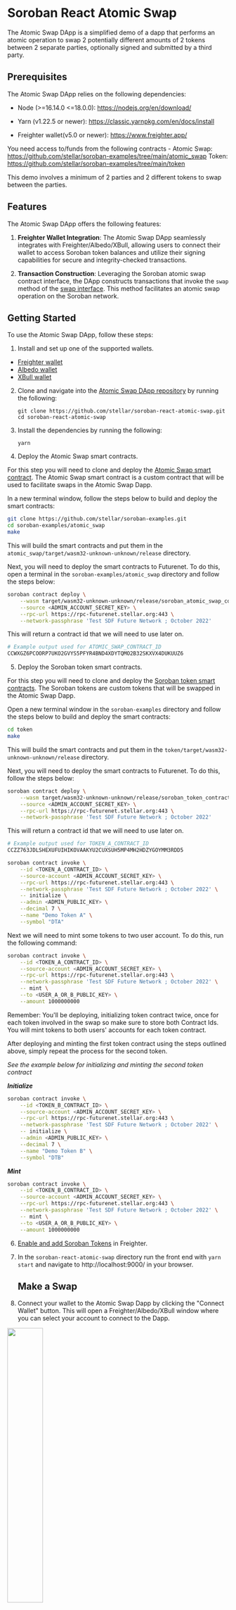 # Soroban React Atomic Swap

The Atomic Swap DApp is a simplified demo of a dapp that performs an atomic
operation to swap 2 potentially different amounts of 2 tokens between 2 separate
parties, optionally signed and submitted by a third party.

## Prerequisites

The Atomic Swap DApp relies on the following dependencies:

- Node (>=16.14.0 <=18.0.0): https://nodejs.org/en/download/

- Yarn (v1.22.5 or newer): https://classic.yarnpkg.com/en/docs/install

- Freighter wallet(v5.0 or newer): https://www.freighter.app/

You need access to/funds from the following contracts - Atomic Swap:
https://github.com/stellar/soroban-examples/tree/main/atomic_swap Token:
https://github.com/stellar/soroban-examples/tree/main/token

This demo involves a minimum of 2 parties and 2 different tokens to swap between
the parties.

## Features

The Atomic Swap DApp offers the following features:

1. **Freighter Wallet Integration**: The Atomic Swap DApp seamlessly integrates
   with Freighter/Albedo/XBull, allowing users to connect their wallet to access
   Soroban token balances and utilize their signing capabilities for secure and
   integrity-checked transactions.

2. **Transaction Construction**: Leveraging the Soroban atomic swap contract
   interface, the DApp constructs transactions that invoke the `swap` method of
   the
   [swap interface](https://github.com/stellar/soroban-examples/blob/main/atomic_swap/src/lib.rs#L16).
   This method facilitates an atomic swap operation on the Soroban network.

## Getting Started

To use the Atomic Swap DApp, follow these steps:

1. Install and set up one of the supported wallets.

- [Freighter wallet](https://www.freighter.app/)
- [Albedo wallet](https://albedo.link/install-extension)
- [XBull wallet](https://xbull.app/)

2. Clone and navigate into the
   [Atomic Swap DApp repository](https://github.com/stellar/soroban-react-atomic-swap/tree/main)
   by running the following:

   ```
   git clone https://github.com/stellar/soroban-react-atomic-swap.git
   cd soroban-react-atomic-swap
   ```

3. Install the dependencies by running the following:

   ```
   yarn
   ```

4. Deploy the Atomic Swap smart contracts.

For this step you will need to clone and deploy the
[Atomic Swap smart contract](https://github.com/stellar/soroban-examples/blob/main/atomic_swap/src/lib.rs).
The Atomic Swap smart contract is a custom contract that will be used to
facilitate swaps in the Atomic Swap Dapp.

In a new terminal window, follow the steps below to build and deploy the smart
contracts:

```bash
git clone https://github.com/stellar/soroban-examples.git
cd soroban-examples/atomic_swap
make
```

This will build the smart contracts and put them in the
`atomic_swap/target/wasm32-unknown-unknown/release` directory.

Next, you will need to deploy the smart contracts to Futurenet. To do this, open
a terminal in the `soroban-examples/atomic_swap` directory and follow the steps
below:

```bash
soroban contract deploy \
    --wasm target/wasm32-unknown-unknown/release/soroban_atomic_swap_contract.wasm \
    --source <ADMIN_ACCOUNT_SECRET_KEY> \
    --rpc-url https://rpc-futurenet.stellar.org:443 \
    --network-passphrase 'Test SDF Future Network ; October 2022'
```

This will return a contract id that we will need to use later on.

```bash
# Example output used for ATOMIC_SWAP_CONTRACT_ID
CCWXGZ6PCOORP7UKO2GVYS5PFYR4BND4XDYTQMO2B32SKXVX4DUKUUZ6
```

5. Deploy the Soroban token smart contracts.

For this step you will need to clone and deploy the
[Soroban token smart contracts](https://github.com/stellar/soroban-examples/blob/main/token/src/contract.rs).
The Soroban tokens are custom tokens that will be swapped in the Atomic Swap
Dapp.

Open a new terminal window in the `soroban-examples` directory and follow the
steps below to build and deploy the smart contracts:

```bash
cd token
make
```

This will build the smart contracts and put them in the
`token/target/wasm32-unknown-unknown/release` directory.

Next, you will need to deploy the smart contracts to Futurenet. To do this,
follow the steps below:

```bash
soroban contract deploy \
    --wasm target/wasm32-unknown-unknown/release/soroban_token_contract.wasm \
    --source <ADMIN_ACCOUNT_SECRET_KEY> \
    --rpc-url https://rpc-futurenet.stellar.org:443 \
    --network-passphrase 'Test SDF Future Network ; October 2022'
```

This will return a contract id that we will need to use later on.

```bash
# Example output used for TOKEN_A_CONTRACT_ID
CCZZ763JDLSHEXUFUIHIKOVAAKYU2CUXSUH5MP4MH2HDZYGOYMM3RDD5
```

```bash
soroban contract invoke \
    --id <TOKEN_A_CONTRACT_ID> \
    --source-account <ADMIN_ACCOUNT_SECRET_KEY> \
    --rpc-url https://rpc-futurenet.stellar.org:443 \
    --network-passphrase 'Test SDF Future Network ; October 2022' \
    -- initialize \
    --admin <ADMIN_PUBLIC_KEY> \
    --decimal 7 \
    --name "Demo Token A" \
    --symbol "DTA"
```

Next we will need to mint some tokens to two user account. To do this, run the
following command:

```bash
soroban contract invoke \
    --id <TOKEN_A_CONTRACT_ID> \
    --source-account <ADMIN_ACCOUNT_SECRET_KEY> \
    --rpc-url https://rpc-futurenet.stellar.org:443 \
    --network-passphrase 'Test SDF Future Network ; October 2022' \
    -- mint \
    --to <USER_A_OR_B_PUBLIC_KEY> \
    --amount 1000000000
```

Remember: You'll be deploying, initializing token contract twice, once for each
token involved in the swap so make sure to store both Contract Ids. You will
mint tokens to both users' accounts for each token contract.

After deploying and minting the first token contract using the steps outlined
above, simply repeat the process for the second token.

_See the example below for initializing and minting the second token contract_

**_Initialize_**

```bash
soroban contract invoke \
    --id <TOKEN_B_CONTRACT_ID> \
    --source-account <ADMIN_ACCOUNT_SECRET_KEY> \
    --rpc-url https://rpc-futurenet.stellar.org:443 \
    --network-passphrase 'Test SDF Future Network ; October 2022' \
    -- initialize \
    --admin <ADMIN_PUBLIC_KEY> \
    --decimal 7 \
    --name "Demo Token B" \
    --symbol "DTB"
```

**_Mint_**

```bash
soroban contract invoke \
    --id <TOKEN_B_CONTRACT_ID> \
    --source-account <ADMIN_ACCOUNT_SECRET_KEY> \
    --rpc-url https://rpc-futurenet.stellar.org:443 \
    --network-passphrase 'Test SDF Future Network ; October 2022' \
    -- mint \
    --to <USER_A_OR_B_PUBLIC_KEY> \
    --amount 1000000000
```

6. [Enable and add Soroban Tokens](https://soroban.stellar.org/docs/reference/freighter#enable-soroban-tokens)
   in Freighter.

7. In the `soroban-react-atomic-swap` directory run the front end with
   `yarn start` and navigate to http://localhost:9000/ in your browser.

   ## Make a Swap

8. Connect your wallet to the Atomic Swap Dapp by clicking the "Connect Wallet"
   button. This will open a Freighter/Albedo/XBull window where you can select
   your account to connect to the Dapp.

<img src = "public/img/1-connect-wallet-a.png" width="40%" height="40%"/>

You should see your account address in the top right corner of the screen.

<img src = "public/img/2-show-address.png" width="70%" height="70%"/>

2. Enter the contract id for the Atomic Swap.

<img src = "public/img/3-swap-contract-id.png" width="40%" height="40%"/>

3. Enter the contract id and amount for Token A you want to swap.

<img src = "public/img/4-token-a.png" width="40%" height="40%"/>

In this example we will swap 1 of Token A for 5 of Token B.

4. Enter Swapper B's public key and the contract id and amount for Token B you
   want to swap.

<img src = "public/img/5-token-b.png" width="40%" height="40%"/>

In this example we will swap 5 of Token B for 1 of Token A.

5. Click the "Build Swap" button to initiate the swap.

<img src = "public/img/6-build-swap.png" width="40%" height="40%"/>

This will open a another window in your browser where you will be prompted to
sign the transaction with user A's and user B's accounts.

<img src = "public/img/7-windows.png" width="70%" height="70%"/>

6. Click the "Connect Wallet" button in the new window to connect user A's
   account to the Dapp.

7. Click the "Sign with Wallet" button to sign the transaction with user A's
   account.

<img src = "public/img/8-sign-with-a.png" width="40%" height="40%"/>

> Note: If you are using the address of the account that initiated the swap, you
> may notice that there is no window to sign the transaction. This is because we
> are using a previously authorized account to sign the transaction.. TODO: Add
> more info about this.

8. Switch to user B's account in Freighter/Albedo/XBull and click the "Connect
   Wallet" button in the new window to connect user B's account to the Dapp.

9. Click the "Sign with Wallet" button to sign the transaction with user B's
   account. This will authorize the swap and display a success message.

<img src = "public/img/11-authorized.png" width="40%" height="40%"/>

10. Switch back to previous tab and click the "Sign with Wallet & Sumbit" button
    to submit the swap to the network.

<img src = "public/img/12-submit-tx.png" width="40%" height="40%"/>

11. You should see a "Transaction Result" message and the swap should be
    complete!

<img src = "public/img/13-tx-result.png" width="40%" height="40%"/>

Congratulations! You have successfully completed an Atomic Swap using Soroban!
🎉

If you have any questions or issues, please reach out to us on
[discord](https://discord.com/channels/897514728459468821/1037073682599780494)
or file an issue on github.
